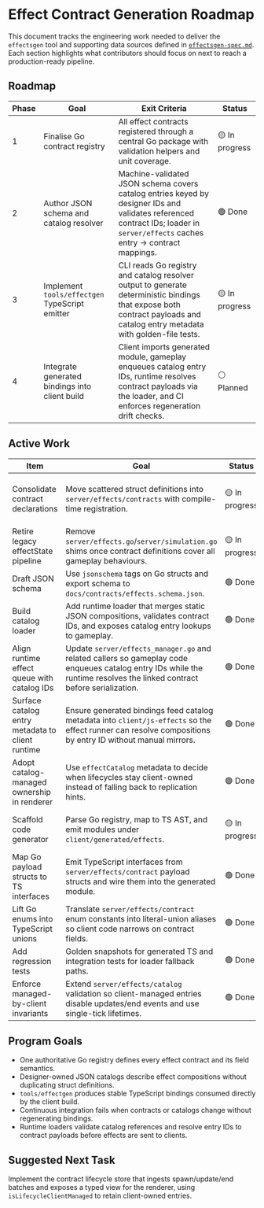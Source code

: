 # Effect Contract Generation Roadmap

This document tracks the engineering work needed to deliver the `effectsgen` tool and supporting data sources defined in [`effectsgen-spec.md`](./effectsgen-spec.md). Each section highlights what contributors should focus on next to reach a production-ready pipeline.

## Roadmap

| Phase | Goal | Exit Criteria | Status |
| ----- | ---- | ------------- | ------ |
| 1 | Finalise Go contract registry | All effect contracts registered through a central Go package with validation helpers and unit coverage. | 🟡 In progress |
| 2 | Author JSON schema and catalog resolver | Machine-validated JSON schema covers catalog entries keyed by designer IDs and validates referenced contract IDs; loader in `server/effects` caches entry → contract mappings. | 🟢 Done |
| 3 | Implement `tools/effectgen` TypeScript emitter | CLI reads Go registry and catalog resolver output to generate deterministic bindings that expose both contract payloads and catalog entry metadata with golden-file tests. | 🟡 In progress |
| 4 | Integrate generated bindings into client build | Client imports generated module, gameplay enqueues catalog entry IDs, runtime resolves contract payloads via the loader, and CI enforces regeneration drift checks. | ⚪ Planned |

## Active Work

| Item | Goal | Status | Notes |
| --- | --- | --- | --- |
| Consolidate contract declarations | Move scattered struct definitions into `server/effects/contracts` with compile-time registration. | 🟡 In progress | `server/effects/contract` now owns the types, effect IDs, built-in registry, and default effect definitions consumed by `server/effects_manager.go`; legacy aliases still backfill other callers. |
| Retire legacy effectState pipeline | Remove `server/effects.go`/`server/simulation.go` shims once contract definitions cover all gameplay behaviours. | 🟡 In progress | Legacy structs now marked with `LEGACY` comments to scope the cleanup. |
| Draft JSON schema | Use `jsonschema` tags on Go structs and export schema to `docs/contracts/effects.schema.json`. | 🟢 Done | `go generate` now emits `docs/contracts/effects.schema.json` from `catalog.EntryDocument`. |
| Build catalog loader | Add runtime loader that merges static JSON compositions, validates contract IDs, and exposes catalog entry lookups to gameplay. | 🟢 Done | `server/effects/catalog` now reads `config/effects/definitions.json`, validates against the Go registry, and feeds `EffectManager` with runtime contract lookups. |
| Align runtime effect queue with catalog IDs | Update `server/effects_manager.go` and related callers so gameplay code enqueues catalog entry IDs while the runtime resolves the linked contract before serialization. | 🟢 Done | Gameplay intents now propagate designer entry IDs through the manager while resolving contracts. |
| Surface catalog entry metadata to client runtime | Ensure generated bindings feed catalog metadata into `client/js-effects` so the effect runner can resolve compositions by entry ID without manual mirrors. | 🟢 Done | Catalog exports now include a required `managedByClient` flag derived from the Go registry; the client normalizer enforces it and exposes a helper for renderers. |
| Adopt catalog-managed ownership in renderer | Use `effectCatalog` metadata to decide when lifecycles stay client-owned instead of falling back to replication hints. | 🟢 Done | New renderer helpers resolve catalog entries by `entryId` and expose `isLifecycleClientManaged` for scheduling logic. |
| Scaffold code generator | Parse Go registry, map to TS AST, and emit modules under `client/generated/effects`. | 🟡 In progress | Pipeline now validates inputs and emits a typed effect catalog snapshot to `client/generated/effect-contracts.ts`; contract payload typing still pending. |
| Map Go payload structs to TS interfaces | Emit TypeScript interfaces from `server/effects/contract` payload structs and wire them into the generated module. | 🟢 Done | `tools/effectsgen` now parses the Go registry, generates payload interfaces, and maps spawn/update/end types into `client/generated/effect-contracts.ts`. |
| Lift Go enums into TypeScript unions | Translate `server/effects/contract` enum constants into literal-union aliases so client code narrows on contract fields. | 🟢 Done | `tools/effectsgen/internal/pipeline/contracts.go` now collects typed constants and emits literal-union aliases with coverage in `internal/pipeline/run_test.go`. |
| Add regression tests | Golden snapshots for generated TS and integration tests for loader fallback paths. | 🟢 Done | Loader now rejects duplicate IDs/unknown contracts and survives missing sources. |
| Enforce managed-by-client invariants | Extend `server/effects/catalog` validation so client-managed entries disable updates/end events and use single-tick lifetimes. | 🟢 Done | `server/effects/catalog/resolver.go` now rejects managed entries that enable updates/end payloads or exceed one tick. |

## Program Goals

* One authoritative Go registry defines every effect contract and its field semantics.
* Designer-owned JSON catalogs describe effect compositions without duplicating struct definitions.
* `tools/effectgen` produces stable TypeScript bindings consumed directly by the client build.
* Continuous integration fails when contracts or catalogs change without regenerating bindings.
* Runtime loaders validate catalog references and resolve entry IDs to contract payloads before effects are sent to clients.

## Suggested Next Task

Implement the contract lifecycle store that ingests spawn/update/end batches and exposes a typed view for the renderer, using `isLifecycleClientManaged` to retain client-owned entries.
